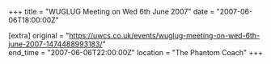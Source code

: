 +++
title = "WUGLUG Meeting on Wed 6th June 2007"
date = "2007-06-06T18:00:00Z"

[extra]
original = "https://uwcs.co.uk/events/wuglug-meeting-on-wed-6th-june-2007-1474488993183/"    
end_time = "2007-06-06T22:00:00Z"
location = "The Phantom Coach"
+++



